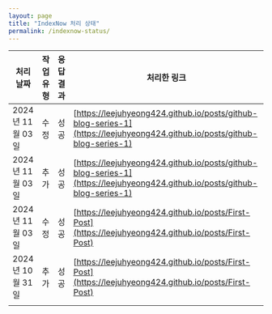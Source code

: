 ```yaml
---
layout: page
title: "IndexNow 처리 상태"
permalink: /indexnow-status/
---
```


| 처리 날짜   | 작업 유형   | 응답 결과   | 처리한 링크                                                      |
|------------|------------|-------------|------------------------------------------------------------------|
| <span title="23시 21분 10초">2024년 11월 03일</span> | 수정 | <span title="URL 제출 성공 (반환 코드: 200)">성공</span> | [https://leejuhyeong424.github.io/posts/github-blog-series-1](https://leejuhyeong424.github.io/posts/github-blog-series-1) |
| <span title="02시 45분 16초">2024년 11월 03일</span> | 추가 | <span title="URL 제출 성공 (반환 코드: 200)">성공</span> | [https://leejuhyeong424.github.io/posts/github-blog-series-1](https://leejuhyeong424.github.io/posts/github-blog-series-1) |
| <span title="02시 44분 00초">2024년 11월 03일</span> | 수정 | <span title="URL 제출 성공 (반환 코드: 200)">성공</span> | [https://leejuhyeong424.github.io/posts/First-Post](https://leejuhyeong424.github.io/posts/First-Post) |
| <span title="21시 09분 10초">2024년 10월 31일</span> | 추가 | <span title="URL 제출 성공 (반환 코드: 200)">성공</span> | [https://leejuhyeong424.github.io/posts/First-Post](https://leejuhyeong424.github.io/posts/First-Post) |
|            |            |             |                                                                  |